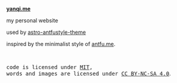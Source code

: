 **[yanqi.me](https://yanqi.me)**

my personal website

used by [astro-antfustyle-theme](https://github.com/lin-stephanie/astro-antfustyle-theme)

inspired by the minimalist style of [antfu.me](https://antfu.me).

<br>

<samp>code is licensed under <a href='./LICENSE'>MIT</a>,<br> words and images are licensed under <a href='https://creativecommons.org/licenses/by-nc-sa/4.0/'>CC BY-NC-SA 4.0</a></samp>.
